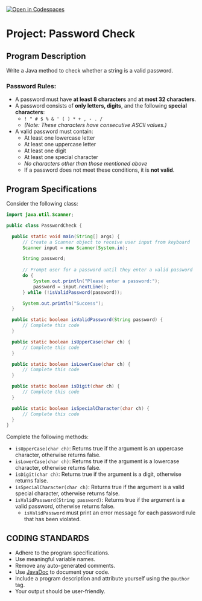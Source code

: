 [![Open in Codespaces](https://classroom.github.com/assets/launch-codespace-2972f46106e565e64193e422d61a12cf1da4916b45550586e14ef0a7c637dd04.svg)](https://classroom.github.com/open-in-codespaces?assignment_repo_id=18859807)
# Project: Password Check

## Program Description
Write a Java method to check whether a string is a valid password.

### Password Rules:
- A password must have **at least 8 characters** and **at most 32 characters**.
- A password consists of **only letters, digits**, and the following **special characters**:
  - `! " # $ % & ' ( ) * + , - . /`
  - *(Note: These characters have consecutive ASCII values.)*
- A valid password must contain:
  - At least one lowercase letter
  - At least one uppercase letter
  - At least one digit
  - At least one special character
  - *No characters other than those mentioned above*
  - If a password does not meet these conditions, it is **not valid**.

## Program Specifications
Consider the following class:

```java
import java.util.Scanner;

public class PasswordCheck {

  public static void main(String[] args) {
      // Create a Scanner object to receive user input from keyboard
      Scanner input = new Scanner(System.in);

      String password;
      
      // Prompt user for a password until they enter a valid password
      do {
          System.out.println("Please enter a password:");
          password = input.nextLine();
      } while (!isValidPassword(password));

      System.out.println("Success");
  } 

  public static boolean isValidPassword(String password) { 
      // Complete this code
  }

  public static boolean isUpperCase(char ch) {
      // Complete this code
  }

  public static boolean isLowerCase(char ch) {
      // Complete this code
  }

  public static boolean isDigit(char ch) {
      // Complete this code
  }

  public static boolean isSpecialCharacter(char ch) {
      // Complete this code
  }
}
```

Complete the following methods:
- `isUpperCase(char ch)`: Returns true if the argument is an uppercase character, otherwise returns false.
- `isLowerCase(char ch)`: Returns true if the argument is a lowercase character, otherwise returns false.
- `isDigit(char ch)`: Returns true if the argument is a digit, otherwise returns false.
- `isSpecialCharacter(char ch)`: Returns true if the argument is a valid special character, otherwise returns false.
- `isValidPassword(String password)`: Returns true if the argument is a valid password, otherwise returns false.
  - `isValidPassword` must print an error message for each password rule that has been violated.

## CODING STANDARDS
- Adhere to the program specifications.
- Use meaningful variable names.
- Remove any auto-generated comments.
- Use [JavaDoc](https://en.wikipedia.org/wiki/Javadoc) to document your code.
- Include a program description and attribute yourself using the `@author` tag.
- Your output should be user-friendly.
